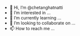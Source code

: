 - 👋 Hi, I’m @chetanghatnatti
- 👀 I’m interested in ...
- 🌱 I’m currently learning ...
- 💞️ I’m looking to collaborate on ...
- 📫 How to reach me ...

<!---
Hi, I’m @chetanghatnatti.
--->
